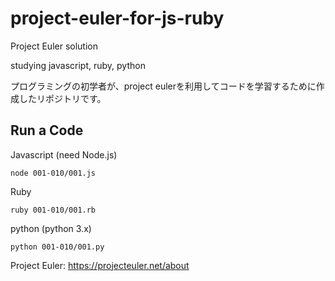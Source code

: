 # project-euler-for-js-ruby
Project Euler solution

studying javascript, ruby, python

プログラミングの初学者が、project eulerを利用してコードを学習するために作成したリポジトリです。

## Run a Code

<code-caption>Javascript (need Node.js)</code-caption>
```
node 001-010/001.js
```

<code-caption>Ruby</code-caption>
```
ruby 001-010/001.rb
```

<code-caption>python (python 3.x)</code-caption>
```
python 001-010/001.py
```


Project Euler: https://projecteuler.net/about
